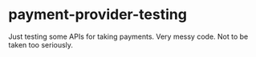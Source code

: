 # payment-provider-testing

Just testing some APIs for taking payments.
Very messy code. 
Not to be taken too seriously. 
